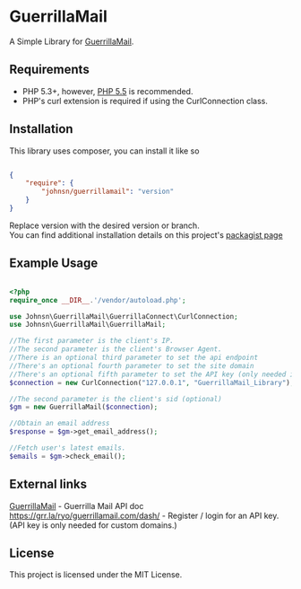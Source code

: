 # GuerrillaMail

A Simple Library for [GuerrillaMail](http://www.guerrillamail.com).

## Requirements

* PHP 5.3+, however, [PHP 5.5](http://php.net) is recommended.
* PHP's curl extension is required if using the CurlConnection class.

## Installation
This library uses composer, you can install it like so

```json

{
    "require": {
        "johnsn/guerrillamail": "version"
    }
}

```

Replace version with the desired version or branch.  
You can find additional installation details on this project's [packagist page](https://packagist.org/packages/johnsn/guerrillamail)

## Example Usage

```php

<?php
require_once __DIR__.'/vendor/autoload.php';

use Johnsn\GuerrillaMail\GuerrillaConnect\CurlConnection;
use Johnsn\GuerrillaMail\GuerrillaMail;

//The first parameter is the client's IP.
//The second parameter is the client's Browser Agent.
//There is an optional third parameter to set the api endpoint
//There's an optional fourth parameter to set the site domain
//There's an optional fifth parameter to set the API key (only needed if site access is set private)
$connection = new CurlConnection("127.0.0.1", "GuerrillaMail_Library");

//The second parameter is the client's sid (optional)
$gm = new GuerrillaMail($connection);

//Obtain an email address
$response = $gm->get_email_address();

//Fetch user's latest emails.
$emails = $gm->check_email();
```
## External links
[GuerrillaMail](http://www.guerrillamail.com) - Guerrilla Mail API doc
https://grr.la/ryo/guerrillamail.com/dash/ - Register / login for an API key. (API key is only needed for custom domains.)

## License

This project is licensed under the MIT License.